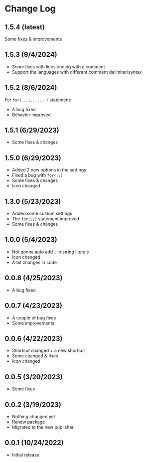 # Change Log

## 1.5.4 (latest)

Some fixes & improvements

## 1.5.3 (9/4/2024)

- Some fixes with lines ending with a comment
- Support the languages with different comment delimiter/syntax

## 1.5.2 (8/6/2024)

For `for(...;...;...)` statement:
- A bug fixed
- Behavior improved

## 1.5.1 (6/29/2023)

- Some fixes & changes

## 1.5.0 (6/29/2023)

- Added 2 new options in the settings
- Fixed a bug with `for(;;)`
- Some fixes & changes
- Icon changed

## 1.3.0 (5/23/2023)

- Added some custom settings
- The `for(;;)` statement improved
- Some fixes & changes

## 1.0.0 (5/4/2023)

- Not gonna auto add `;` in string literals
- Icon changed
- A bit changes in code

## 0.0.8 (4/25/2023)

- A bug fixed

## 0.0.7 (4/23/2023)

- A couple of bug fixes
- Some improvements

## 0.0.6 (4/22/2023)

- Shortcut changed + a new shortcut
- Some changed & fixes
- Icon changed

## 0.0.5 (3/20/2023)

- Some fixes

## 0.0.2 (3/19/2023)

- Nothing changed yet
- Renew package
- Migrated to the new publisher

## 0.0.1 (10/24/2022)

- Initial release